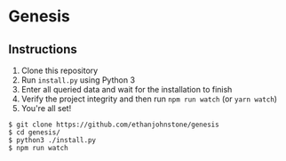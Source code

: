 # Genesis

## Instructions
1. Clone this repository
2. Run `install.py` using Python 3
3. Enter all queried data and wait for the installation to finish
4. Verify the project integrity and then run `npm run watch` (or `yarn watch`)
5. You're all set!

```
$ git clone https://github.com/ethanjohnstone/genesis
$ cd genesis/
$ python3 ./install.py
$ npm run watch
```